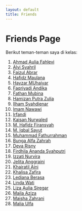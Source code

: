 ```yaml
---
layout: default
title: Friends
---
```


# Friends Page

Berikut teman-teman saya di kelas:

<ol class="list-friends">
   <li><a href="https://lepii1.github.io/">Ahmad Aulia Fahlevi</a></li>
  <li><a href="https://alvi0syahril.github.io">Alvi Syahril</a></li>
  <li><a href="https://faizul-abrar.github.io/">Faizul Abrar</a></li>
  <li><a href="https://hafidzmaulana28.github.io/">Hafidz Maulana</a></li>
  <li><a href="https://hayzarmuhaiyar0101.github.io/">Hayzar MUhaiyar</a></li>
  <li><a href="http://faqriyadiandika.github.io">Faqriyadi Andika</a></li>
  <li><a href="https://fathan-mubina.github.io/">Fathan Mubina</a></li>
  <li><a href="https://hamizan18.github.io/">Hamizan Putra Zulia</a></li>
  <li><a href="https://ilhamdienar.github.io/">Ilham Syahdienar</a></li>
  <li><a href="https://imamnawawi1c.github.io/">Imam Nawawi</a></li>
  <li><a href="https://irfandi8.github.io/">Irfandi</a></li>
  <li><a href="https://kaisan969.github.io">Kaisan Nurwaled</a></li>
  <li><a href="https://mhafidzfiransyah.github.io">M. Hafidz Firansyah</a></li>
  <li><a href="https://iqbalsayuti0.github.io/">M. Iqbal Sayut</a></li>
  <li><a href="https://fyou00.github.io/">Muhammad Fathurrahman</a></li>
  <li><a href="https://bunga-hub.github.io/">Bunga Alfa Zahrah</a></li>
  <li><a href="http://devarisny.github.io">Deva Risny</a></li>
  <li><a href="https://firdhilaananda.github.io">Firdhila Ananda Syahputri</a></li>
  <li><a href="https://izzati31.github.io/">Izzati Nurvira</a></li>
  <li><a href="https://jexiee99.github.io">Jelita Anggraini</a></li>
  <li><a href="https://khairatilaini.github.io/">Khairatil Aini</a></li>
  <li><a href="https://khalisha0zafira.github.io/">Khalisa Zafira</a></li>
  <li><a href="https://ledianaberasa.github.io/">Lediana Berasa</a></li>
  <li><a href="https://lindawati26.github.io/">Linda Wati</a></li>
  <li><a href="https://lizaauliasiregar.github.io/">Liza Aulia Siregar</a></li>
  <li><a href="https://mailaazizaa.github.io/">Maila Aziza</a></li>
  <li><a href="https://maishazahrani.github.io/">Maisha Zahrani</a></li>
  <li><a href="https://maliaulfa2.github.io/">Malia Ulfa</a></li>
  </ol>